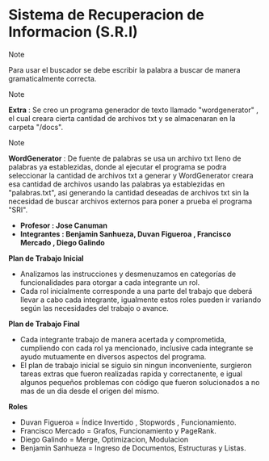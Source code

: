 # Sistema de Recuperacion de Informacion (S.R.I)

> [!NOTE]
> Para usar el buscador se debe escribir la palabra a buscar de manera gramaticalmente correcta.

>[!NOTE]
>**Extra** : Se creo un programa generador de texto llamado "wordgenerator" , el cual creara cierta cantidad de archivos txt y se almacenaran en la carpeta "/docs".

>[!NOTE]
>**WordGenerator** : De fuente de palabras se usa un archivo txt lleno de palabras ya establezidas, donde al ejecutar el programa se podra seleccionar la cantidad 
de archivos txt a generar y WordGenerator creara esa cantidad de archivos usando las palabras ya establezidas en "palabras.txt", asi generando la cantidad deseadas de 
archivos txt sin la necesidad de buscar archivos externos para poner a prueba el programa "SRI".

- **Profesor : Jose Canuman**
- **Integrantes : Benjamin Sanhueza, Duvan Figueroa , Francisco Mercado , Diego Galindo**

**Plan de Trabajo Inicial**
- Analizamos las instrucciones y desmenuzamos en categorías de funcionalidades para otorgar a cada integrante un rol.
- Cada rol inicialmente corresponde a una parte del trabajo que deberá llevar a cabo cada integrante, igualmente estos roles pueden ir variando según las necesidades del trabajo o avance.

**Plan de Trabajo Final**
- Cada integrante trabajo de manera acertada y comprometida, cumpliendo con cada rol ya mencionado, inclusive cada integrante se ayudo mutuamente en diversos aspectos del programa.
- El plan de trabajo inicial se siguio sin ningun inconveniente, surgieron tareas extras que fueron realizadas rapida y correctanente, e igual algunos pequeños problemas con código que fueron solucionados a no mas de un dia desde el origen del mismo.

**Roles**
- Duvan Figueroa = Índice Invertido , Stopwords , Funcionamiento.
- Francisco Mercado = Grafos, Funcionamiento y PageRank.
- Diego Galindo = Merge, Optimizacion, Modulacion
- Benjamin Sanhueza = Ingreso de Documentos, Estructuras y Listas.
